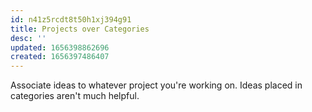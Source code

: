 ```yaml
---
id: n41z5rcdt8t50h1xj394g91
title: Projects over Categories
desc: ''
updated: 1656398862696
created: 1656397486407
---
```


Associate ideas to whatever project you're working on. Ideas placed in categories aren't much helpful.